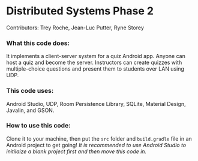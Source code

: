# Distributed Systems Phase 2
Contributors: Trey Roche, Jean-Luc Putter, Ryne Storey

### What this code does:
It implements a client-server system for a quiz Android app. Anyone can host a quiz and become the server. Instructors can create quizzes with multiple-choice questions and present them to students over LAN using UDP. 

### This code uses:
Android Studio, UDP, Room Persistence Library, SQLite, Material Design, Javalin, and GSON.

### How to use this code:
Clone it to your machine, then put the ```src``` folder and ```build.gradle``` file in an Android project to get going! 
*It is recommended to use Android Studio to initilaize a blank project first and then move this code in.*
